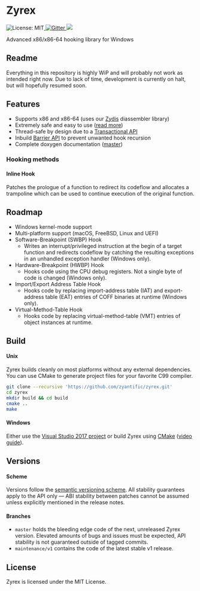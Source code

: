 # Zyrex

<img src="https://img.shields.io/badge/License-MIT-blue.svg" alt="License: MIT"><a href="https://gitter.im/zyantific/zyrex?utm_source=badge&utm_medium=badge&utm_campaign=pr-badge&utm_content=body_badge">
  <img src="https://badges.gitter.im/zyantific/zyrex.svg" alt="Gitter">
</a>
<a href="https://discord.zyantific.com/">
  <img src="https://img.shields.io/discord/390136917779415060.svg?logo=discord&label=Discord">
</a>

Advanced x86/x86-64 hooking library for Windows

## Readme

Everything in this repository is highly WiP and will probably not work as intended right now. Due to lack of time, development is currently on halt, but will hopefully resumed soon.

## Features

- Supports x86 and x86-64 (uses our [Zydis](https://github.com/zyantific/zydis) diassembler library)
- Extremely safe and easy to use ([read more](https://github.com/zyantific/zyrex/doc/Safety.md))
- Thread-safe by design due to a [Transactional API](https://github.com/zyantific/zyrex/doc/Transaction.md)
- Inbuild [Barrier API](https://github.com/zyantific/zyrex/doc/Barrier.md) to prevent unwanted hook recursion
- Complete doxygen documentation ([master](insert_link_here))

### Hooking methods

#### Inline Hook

Patches the prologue of a function to redirect its codeflow and allocates a trampoline which can be used to continue execution of the original function.

## Roadmap

- Windows kernel-mode support
- Multi-platform support (macOS, FreeBSD, Linux and UEFI)
- Software-Breakpoint (SWBP) Hook
  - Writes an interrupt/privileged instruction at the begin of a target function and redirects codeflow by catching the resulting exceptions in an unhandled exception handler (Windows only).
- Hardware-Breakpoint (HWBP) Hook
  - Hooks code using the CPU debug registers. Not a single byte of code is changed (Windows only).
- Import/Export Address Table Hook
  - Hooks code by replacing import-address table (IAT) and export-address table (EAT) entries of COFF binaries at runtime (Windows only).
- Virtual-Method-Table Hook
  - Hooks code by replacing virtual-method-table (VMT) entries of object instances at runtime.

## Build

#### Unix

Zyrex builds cleanly on most platforms without any external dependencies. You can use CMake to generate project files for your favorite C99 compiler.

```bash
git clone --recursive 'https://github.com/zyantific/zyrex.git'
cd zyrex
mkdir build && cd build
cmake ..
make
```

#### Windows

Either use the [Visual Studio 2017 project](./msvc/) or build Zyrex using [CMake](https://cmake.org/download/) ([video guide](https://www.youtube.com/watch?v=fywLDK1OAtQ)).

## Versions

#### Scheme
Versions follow the [semantic versioning scheme](https://semver.org/). All stability guarantees apply to the API only — ABI stability between patches cannot be assumed unless explicitly mentioned in the release notes.

#### Branches
- `master` holds the bleeding edge code of the next, unreleased Zyrex version. Elevated amounts of bugs and issues must be expected, API stability is not guaranteed outside of tagged commits.
- `maintenance/v1` contains the code of the latest stable v1 release.

## License

Zyrex is licensed under the MIT License.
